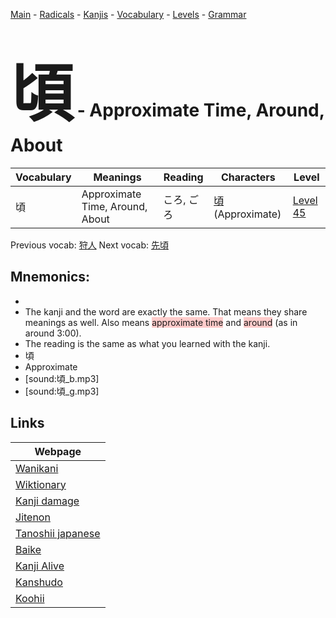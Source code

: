 <style> bigfont {font-size: 100px}</style>
[Main](../README.md) -
[Radicals](../radicals.md) -
[Kanjis](../kanjis.md) -
[Vocabulary](../vocabulary.md) -
[Levels](../levels.md) -
[Grammar](../grammar.md)
# <bigfont> 頃</bigfont> - Approximate Time, Around, About 

| Vocabulary | Meanings | Reading | Characters | Level |
| --- | --- | --- | --- | --- |
| 頃 | Approximate Time, Around, About | ころ, ごろ |  [頃](../kanjis/頃.md) (Approximate) | [Level 45](../levels/wk_level45.md) |

Previous vocab: [狩人](狩人.md) Next vocab: [先頃](先頃.md) 

## Mnemonics:

* 
* The kanji and the word are exactly the same. That means they share meanings as well. Also means <span style="background-color:#ffcccb"> approximate time</span> and <span style="background-color:#ffcccb"> around</span> (as in around 3:00).
* The reading is the same as what you learned with the kanji.
* 頃
* Approximate
* [sound:頃_b.mp3]
* [sound:頃_g.mp3]


## Links 

| Webpage |
| --- |
| [Wanikani          ](https://www.wanikani.com/kanji/頃) |
| [Wiktionary        ](https://en.wiktionary.org/wiki/頃) |
| [Kanji damage      ](http://www.kanjidamage.com/kanji/search?utf8=✓&q=頃) |
| [Jitenon           ](https://jitenon.com/kanji/頃) |
| [Tanoshii japanese ](https://www.tanoshiijapanese.com/dictionary/kanji.cfm?k=頃) |
| [Baike             ](https://baike.baidu.com/item/頃) |
| [Kanji Alive       ](https://app.kanjialive.com/頃) |
| [Kanshudo          ](https://www.kanshudo.com/searchmn?q=頃) |
| [Koohii            ](https://kanji.koohii.com/study/kanji/頃) |

